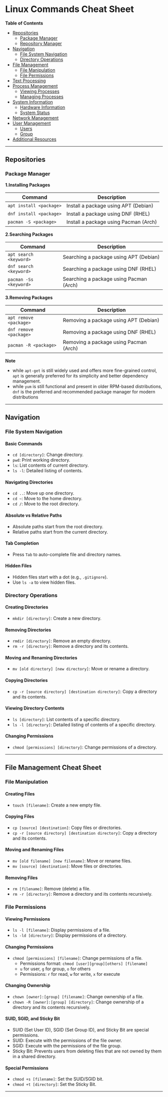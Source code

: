 # Linux Commands Cheat Sheet

**Table of Contents**

* [Repositories](#repositories)
  * [Package Manager](#package-manager)
  * [Repository Manager](#repository-manager)
* [Navigation](#navigation)
  * [File System Navigation](#file-system-navigation)
  * [Directory Operations](#directory-operations)
* [File Management](#file-management)
  * [File Manipulation](#file-manipulation)
  * [File Permissions](#file-permissions)
* [Text Processing](#text-processing)
* [Process Management](#process-management)
    * [Viewing Processes](#viewing-processes)
    * [Managing Processes](#managing-processes)
* [System Information](#system-information)
  * [Hardware Information](#hardware-information)
  * [System Status](#system-status)
* [Network Management](#network-management)
* [User Management](#user-management)
    * [Users](#users)
    * [Group](#group)
* [Additional Resources](#additional-resources)

---

## Repositories

### Package Manager

**1.Installing Packages**

| Command                        | Description                      |
|--------------------------------|----------------------------------|
| `apt install <package>`        | Install a package using APT (Debian)  |
| `dnf install <package>`        | Install a package using DNF (RHEL)    |
| `pacman -S <package>`          | Install a package using Pacman (Arch) |

**2.Searching Packages**

| Command                        | Description                      |
|--------------------------------|----------------------------------|
| `apt search <keyword>`         | Searching a package using APT (Debian)  |
| `dnf search <keyword>`         | Searching a package using DNF (RHEL)    |
| `pacman -Ss <keyword>`         | Searching a package using Pacman (Arch) |

**3.Removing Packages**

| Command                        | Description                      |
|--------------------------------|----------------------------------|
| `apt remove <package>`         | Removing a package using APT (Debian)  |
| `dnf remove <package>`         | Removing a package using DNF (RHEL)    |
| `pacman -R <package>`          | Removing a package using Pacman (Arch) |


**Note**
  - while `apt-get` is still widely used and offers more fine-grained control, `apt` is generally preferred for its simplicity and better dependency management.
  - while `yum` is still functional and present in older RPM-based distributions, `dnf` is the preferred and recommended package manager for modern distributions

---

## Navigation

### File System Navigation

#### Basic Commands
- `cd [directory]`: Change directory.
- `pwd`: Print working directory.
- `ls`: List contents of current directory.
- `ls -l`: Detailed listing of contents.

#### Navigating Directories
- `cd ..`: Move up one directory.
- `cd ~`: Move to the home directory.
- `cd /`: Move to the root directory.

#### Absolute vs Relative Paths
- Absolute paths start from the root directory.
- Relative paths start from the current directory.

#### Tab Completion
- Press `Tab` to auto-complete file and directory names.

#### Hidden Files
- Hidden files start with a dot (e.g., `.gitignore`).
- Use `ls -a` to view hidden files.

### Directory Operations

#### Creating Directories
- `mkdir [directory]`: Create a new directory.

#### Removing Directories
- `rmdir [directory]`: Remove an empty directory.
- `rm -r [directory]`: Remove a directory and its contents.

#### Moving and Renaming Directories
- `mv [old directory] [new directory]`: Move or rename a directory.

#### Copying Directories
- `cp -r [source directory] [destination directory]`: Copy a directory and its contents.

#### Viewing Directory Contents
- `ls [directory]`: List contents of a specific directory.
- `ls -l [directory]`: Detailed listing of contents of a specific directory.

#### Changing Permissions
- `chmod [permissions] [directory]`: Change permissions of a directory.

---

## File Management Cheat Sheet

### File Manipulation

#### Creating Files
- `touch [filename]`: Create a new empty file.

#### Copying Files
- `cp [source] [destination]`: Copy files or directories.
- `cp -r [source directory] [destination directory]`: Copy a directory and its contents.

#### Moving and Renaming Files
- `mv [old filename] [new filename]`: Move or rename files.
- `mv [source] [destination]`: Move files or directories.

#### Removing Files
- `rm [filename]`: Remove (delete) a file.
- `rm -r [directory]`: Remove a directory and its contents recursively.

### File Permissions

#### Viewing Permissions
- `ls -l [filename]`: Display permissions of a file.
- `ls -ld [directory]`: Display permissions of a directory.

#### Changing Permissions
- `chmod [permissions] [filename]`: Change permissions of a file.
  - Permissions format: `chmod [user][group][others] [filename]`
  - `u` for user, `g` for group, `o` for others
  - Permissions: `r` for read, `w` for write, `x` for execute

#### Changing Ownership
- `chown [owner]:[group] [filename]`: Change ownership of a file.
- `chown -R [owner]:[group] [directory]`: Change ownership of a directory and its contents recursively.

#### SUID, SGID, and Sticky Bit
- SUID (Set User ID), SGID (Set Group ID), and Sticky Bit are special permissions.
- SUID: Execute with the permissions of the file owner.
- SGID: Execute with the permissions of the file group.
- Sticky Bit: Prevents users from deleting files that are not owned by them in a shared directory.

#### Special Permissions
- `chmod +s [filename]`: Set the SUID/SGID bit.
- `chmod +t [directory]`: Set the Sticky Bit.

---
